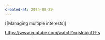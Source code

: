 ```yaml
---
created-at: 2024-08-29
---
```


[[Managing multiple interests]]

https://www.youtube.com/watch?v=jslobjoTR-s